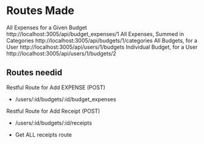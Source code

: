 # Routes Made

All Expenses for a Given Budget
http://localhost:3005/api/budget_expenses/1
All Expenses, Summed in Categories
http://localhost:3005/api/budgets/1/categories
All Budgets, for a User
http://localhost:3005/api/users/1/budgets
Individual Budget, for a User
http://localhost:3005/api/users/1/budgets/2

## Routes needid

Restful Route for Add EXPENSE (POST)

- /users/:id/budgets/:id/budget_expenses

Restful Route for Add Receipt (POST)

- /users/:id/budgets/:id/receipts

- Get ALL receipts route
